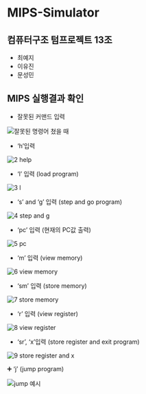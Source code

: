 # MIPS-Simulator

## 컴퓨터구조 텀프로젝트 13조 
- 최예지
- 이유진
- 문성민


## MIPS 실행결과 확인

- 잘못된 커맨드 입력

![잘못된 명령어 쳤을 때](https://user-images.githubusercontent.com/48826098/171997926-2f89ac61-e093-4afe-8b1c-b117649838e9.jpg)



- ‘h’입력 

![2  help](https://user-images.githubusercontent.com/48826098/172036922-767c0b92-051d-4ef4-a7f9-87b24e4c2580.jpg)


- ‘l’ 입력 (load program)

![3  l](https://user-images.githubusercontent.com/48826098/172036926-6f991072-f294-448e-9a24-c01b7c24f909.jpg)



- ‘s’ and ‘g’ 입력 (step and go program)

![4  step and g](https://user-images.githubusercontent.com/48826098/171997989-cd86dc2e-0e42-4a7d-9237-7650a18b74ac.jpg)



- ‘pc’ 입력 (현재의 PC값 출력)

![5  pc](https://user-images.githubusercontent.com/48826098/171997993-81279b42-c9cf-4ae3-9eb7-ce11c065d81e.jpg)



- ‘m’ 입력 (view memory)

![6  view memory](https://user-images.githubusercontent.com/48826098/171997997-06e714e7-0e70-4640-9d53-9d89245e83ef.jpg)



- ‘sm’ 입력 (store memory)

![7  store memory](https://user-images.githubusercontent.com/48826098/171998003-b9f3150d-7768-4ee3-948d-dbcf774b395a.jpg)



- ‘r’ 입력 (view register)

![8  view register](https://user-images.githubusercontent.com/48826098/171998005-5dece8d9-cb15-43aa-86f0-f5436917428f.jpg)



- ‘sr’, ‘x’입력 (store register and exit program)

![9  store register and x](https://user-images.githubusercontent.com/48826098/171998010-c24c5932-6985-45c0-bf43-65ee4fc54bbb.jpg)



➕ ‘j’ (jump program) 

![jump 예시](https://user-images.githubusercontent.com/48826098/171998013-9ceae693-13ca-4067-93d7-2720b7e5215d.jpg)

